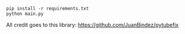 ```
pip install -r requirements.txt
python main.py
```

All credit goes to this library: https://github.com/JuanBindez/pytubefix
